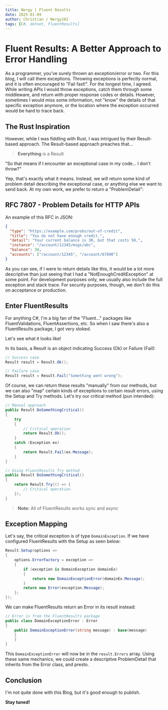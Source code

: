 ```yaml
---
title: Nergy | Fluent Results
date: 2025-01-09
author: Christian / Nergy101
tags: [C#, dotnet, FluentResults]
---
```


# Fluent Results: A Better Approach to Error Handling

As a programmer, you've surely thrown an exception/error or two. For this blog, I will call them exceptions. Throwing exceptions is perfectly normal, and it is often encouraged to "Fail fast!". For the longest time, I agreed. While writing APIs I would throw exceptions, catch them through some middleware, and return with proper response codes or details. However, sometimes I would miss some information, not "know" the details of that specific exception anymore, or the location where the exception occurred would be hard to trace back.

## The Rust Inspiration

However, while I was fiddling with Rust, I was intrigued by their Result-based approach. The Result-based approach preaches that...

> **Everything** is a Result

"So that means if I encounter an exceptional case in my code... I don't throw?"

Yep, that's exactly what it means. Instead, we will return some kind of problem detail describing the exceptional case, or anything else we want to send back. At my own work, we prefer to return a "ProblemDetail":

## RFC 7807 - Problem Details for HTTP APIs

An example of this RFC in JSON:

```json
{
  "type": "https://example.com/probs/out-of-credit",
  "title": "You do not have enough credit.",
  "detail": "Your current balance is 30, but that costs 50.",
  "instance": "/account/12345/msgs/abc",
  "balance": 30,
  "accounts": ["/account/12345", "/account/67890"]
}
```

As you can see, if I were to return details like this, it would be a lot more descriptive than just seeing that I had a "NotEnoughCreditException" at some point. For development purposes only, we usually also include the full exception and stack trace. For security purposes, though, we don't do this on acceptance or production.

## Enter FluentResults

For anything C#, I'm a big fan of the "Fluent..." packages like FluentValidations, FluentAssertions, etc. So when I saw there's also a FluentResults package, I got very stoked.

Let's see what it looks like!

In its basis, a Result is an object indicating Success (Ok) or Failure (Fail):

```csharp
// Success case
Result result = Result.Ok();

// Failure case
Result result = Result.Fail("Something went wrong");
```

Of course, we can return these results "manually" from our methods, but we can also "map" certain kinds of exceptions to certain result errors, using the Setup and Try methods. Let's try our critical method (pun intended):

```csharp
// Manual approach
public Result DoSomethingCritical()
{
    try
    {
        // Critical operation
        return Result.Ok();
    }
    catch (Exception ex)
    {
        return Result.Fail(ex.Message);
    }
}

// Using FluentResults Try method
public Result DoSomethingCritical()
{
    return Result.Try(() => {
        // Critical operation
    });
}
```

> **Note:** All of FluentResults works sync and async

## Exception Mapping

Let's say, the critical exception is of type `DomainException`. If we have configured FluentResults with the Setup as seen below:

```csharp
Result.Setup(options =>
{
    options.ErrorFactory = exception =>
    {
        if (exception is DomainException domainEx)
        {
            return new DomainExceptionError(domainEx.Message);
        }
        return new Error(exception.Message);
    };
});
```

We can make FluentResults return an Error in its result instead:

```csharp
// Error is from the FluentResults package
public class DomainExceptionError : Error
{
    public DomainExceptionError(string message) : base(message)
    {
    }
}
```

This `DomainExceptionError` will now be in the `result.Errors` array. Using these same mechanics, we could create a descriptive ProblemDetail that inherits from the Error class, and presto.

## Conclusion

I'm not quite done with this Blog, but it's good enough to publish.

**Stay tuned!**
